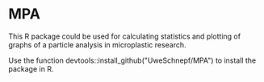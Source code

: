 # MPA

This R package could be used for calculating statistics and
plotting of graphs of a particle analysis in microplastic research.

Use the function devtools::install_github("UweSchnepf/MPA") to install
the package in R.
